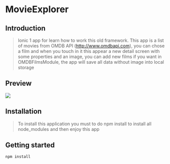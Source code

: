 # MovieExplorer

## Introduction

> Ionic 1 app for learn how to work this old framework. This app is a list of movies from OMDB API (http://www.omdbapi.com), you can chose a film and when you touch in it this appear a new detail screen with some properties and an image, you can add new films if you want in OMDBFilmsModule, the app will save all data without image into local storage

## Preview
![](https://github.com/AlanCasasArevalo/MoviesExplorer-Ionic1/blob/master/MovieExplorer.gif)

## Installation

> To install this application you must to do npm install to install all node_modules and then enjoy this app 

## Getting started

`npm install`

